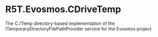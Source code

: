 # R5T.Evosmos.CDriveTemp
The C:/Temp directory-based implementation of the ITemporaryDirectoryFilePathProvider service for the Evosmos project.
